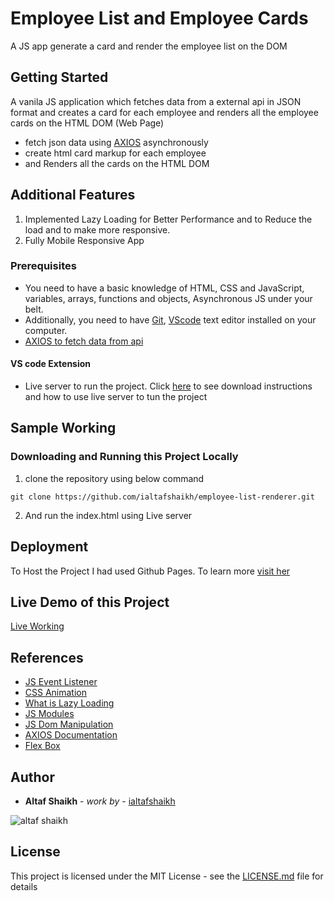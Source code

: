 
# Employee List and Employee Cards 

A JS app generate a card and render the employee list on the DOM

## Getting Started

A vanila JS application which fetches data from a external api in JSON format and creates a card for each employee and renders all the employee cards on the HTML DOM (Web Page)

- fetch json data using [AXIOS](https://www.npmjs.com/package/axios) asynchronously
- create html card markup for each employee 
- and Renders all the cards on the HTML DOM

## Additional Features

1. Implemented Lazy Loading for Better Performance and to Reduce the load and to make more responsive.
2. Fully Mobile Responsive App

### Prerequisites

- You need to have a basic knowledge of HTML, CSS and JavaScript, variables, arrays, functions and objects, Asynchronous JS under your belt. 
- Additionally, you need to have [Git](https://gist.github.com/derhuerst/1b15ff4652a867391f03),   [VScode](https://code.visualstudio.com/download) text editor installed on your computer.
- [AXIOS to fetch data from api](https://www.npmjs.com/package/axios)

#### VS code Extension
- Live server to run the project. Click [here](https://marketplace.visualstudio.com/items?itemName=ritwickdey.LiveServer#:~:text=Open%20a%20HTML%20file%20and,on%20Open%20with%20Live%20Server%20.&text=Open%20the%20Command%20Pallete%20by,Server%20to%20stop%20a%20server.) to see download instructions and how to use live server to tun the project

## Sample Working



### Downloading and Running this Project Locally
1. clone the repository using below command
```
git clone https://github.com/ialtafshaikh/employee-list-renderer.git
```
2. And run the index.html using Live server

## Deployment

To Host the Project I had used Github Pages. To learn more [visit her](https://towardsdatascience.com/how-to-create-a-free-github-pages-website-53743d7524e1)

## Live Demo of this Project

[Live Working](https://ialtafshaikh.github.io/employee-list-renderer/)

## References

- [JS Event Listener](https://developer.mozilla.org/en-US/docs/Web/API/EventListener)
- [CSS Animation](https://developer.mozilla.org/en-US/docs/Web/CSS/CSS_Animations/Using_CSS_animations)
- [What is Lazy Loading](https://blog.logrocket.com/understanding-lazy-loading-in-javascript/)
- [JS Modules](https://developer.mozilla.org/en-US/docs/Web/JavaScript/Guide/Modules)
- [JS Dom Manipulation](https://developer.mozilla.org/en-US/docs/Learn/JavaScript/Client-side_web_APIs/Manipulating_documents)
- [AXIOS Documentation](https://www.npmjs.com/package/axios)
- [Flex Box](https://developer.mozilla.org/en-US/docs/Web/CSS/CSS_Flexible_Box_Layout/Basic_Concepts_of_Flexbox)

## Author

* **Altaf Shaikh** - *work by* - [ialtafshaikh](https://github.com/ialtafshaikh)

![altaf shaikh](https://raw.githubusercontent.com/ialtafshaikh/static-files/master/coollogo_com-327551664.png)


## License

This project is licensed under the MIT License - see the [LICENSE.md](LICENSE.md) file for details
